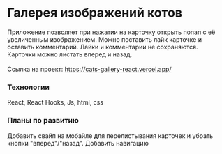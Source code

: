 # Галерея изображений котов

Приложение позволяет при нажатии на карточку открыть попап с её увеличенным изображением. Можно поставить лайк карточке и оставить комментарий. Лайки и комментарии не сохраняются. Карточки можно листать вперед и назад. 
<br>
<br>
Ссылка на проект: https://cats-gallery-react.vercel.app/

### Технологии

React, React Hooks, Js, html, css

### Планы по развитию

Добавить свайп на мобайле для перелистывания карточек и убрать кнопки "вперед"/"назад". Добавить навигацию



